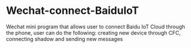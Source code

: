 # Wechat-connect-BaiduIoT
Wechat mini program that allows user to connect Baidu IoT Cloud through the phone, user can do the following: creating new device through CFC, connecting shadow and sending new messages
